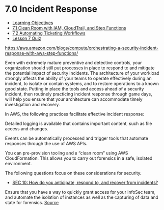 # 7.0 Incident Response

* [Learning Objectives](7.0a)
* [7.1 Clean Room with IAM, CloudTrail, and Step Functions](7.1)
* [7.2 Automating Ticketing Workflows](7.2)
* [Lesson 7 Quiz](7.q)

https://aws.amazon.com/blogs/compute/orchestrating-a-security-incident-response-with-aws-step-functions/

Even with extremely mature preventive and detective controls, your organization should still put processes in place to respond to and mitigate the potential impact of security incidents. The architecture of your workload strongly affects the ability of your teams to operate effectively during an incident, to isolate or contain systems, and to restore operations to a known good state. Putting in place the tools and access ahead of a security incident, then routinely practicing incident response through game days, will help you ensure that your architecture can accommodate timely investigation and recovery.

In AWS, the following practices facilitate effective incident response:

Detailed logging is available that contains important content, such as file access and changes.

Events can be automatically processed and trigger tools that automate responses through the use of AWS APIs.

You can pre-provision tooling and a “clean room” using AWS CloudFormation. This allows you to carry out forensics in a safe, isolated environment.

The following questions focus on these considerations for security.

* [SEC 10: How do you anticipate, respond to, and recover from incidents?](https://wa.aws.amazon.com/wat.question.SEC_10.en.html)

Ensure that you have a way to quickly grant access for your InfoSec team, and automate the isolation of instances as well as the capturing of data and state for forensics. [Source](https://wa.aws.amazon.com/wat.pillar.security.en.html)